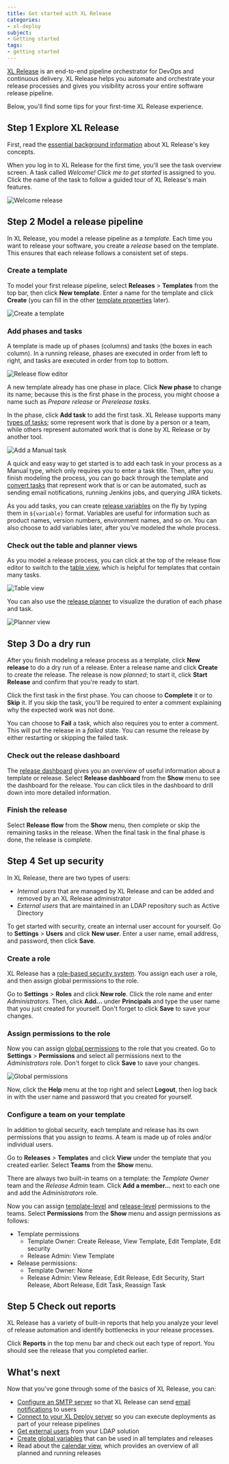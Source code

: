 ```yaml
---
title: Get started with XL Release
categories:
- xl-deploy
subject:
- Getting started
tags:
- getting started
---
```


[XL Release](https://xebialabs.com/products/xl-release) is an end-to-end pipeline orchestrator for DevOps and continuous delivery. XL Release helps you automate and orchestrate your release processes and gives you visibility across your entire software release pipeline.

Below, you'll find some tips for your first-time XL Release experience.

## Step 1 Explore XL Release

First, read the [essential background information](/xl-release/concept/core-concepts-of-xl-release.html) about XL Release's key concepts.

When you log in to XL Release for the first time, you'll see the task overview screen. A task called _Welcome! Click me to get started_ is assigned to you. Click the name of the task to follow a guided tour of XL Release's main features.

![Welcome release](../images/xl-release-welcome-get-started.png)

## Step 2 Model a release pipeline

In XL Release, you model a release pipeline as a _template_. Each time you want to release your software, you create a _release_ based on the template. This ensures that each release follows a consistent set of steps.

### Create a template

To model your first release pipeline, select **Releases** > **Templates** from the top bar, then click **New template**. Enter a name for the template and click **Create** (you can fill in the other [template properties](/xl-release/how-to/create-a-release-template.html#create-a-template) later).

![Create a template](../images/create-new-template.png)

### Add phases and tasks

A template is made up of phases (columns) and tasks (the boxes in each column). In a running release, phases are executed in order from left to right, and tasks are executed in order from top to bottom.

![Release flow editor](../images/release-flow-editor.png)

A new template already has one phase in place. Click **New phase** to change its name; because this is the first phase in the process, you might choose a name such as _Prepare release_ or _Prerelease tasks_.

In the phase, click **Add task** to add the first task. XL Release supports many [types of tasks](/xl-release/concept/types-of-tasks-in-xl-release.html); some represent work that is done by a person or a team, while others represent automated work that is done by XL Release or by another tool.

![Add a Manual task](../images/add-task.png)

A quick and easy way to get started is to add each task in your process as a Manual type, which only requires you to enter a task title. Then, after you finish modeling the process, you can go back through the template and [convert tasks](/xl-release/how-to/change-a-task-type.html) that represent work that is or can be automated, such as sending email notifications, running Jenkins jobs, and querying JIRA tickets.

As you add tasks, you can create [release variables](/xl-release/how-to/create-release-variables.html#create-a-release-variable-in-the-release-flow-editor) on the fly by typing them in `${variable}` format. Variables are useful for information such as product names, version numbers, environment names, and so on. You can also choose to add variables later, after you've modeled the whole process.

### Check out the table and planner views

As you model a release process, you can click at the top of the release flow editor to switch to the [table view](/xl-release/how-to/using-the-table-view.html), which is helpful for templates that contain many tasks.

![Table view](../images/release-table-view.png)

You can also use the [release planner](/xl-release/how-to/using-the-xl-release-planner.html) to visualize the duration of each phase and task.

![Planner view](../images/planner-default-sequence.png)

## Step 3 Do a dry run

After you finish modeling a release process as a template, click **New release** to do a dry run of a release. Enter a release name and click **Create** to create the release. The release is now _planned_; to start it, click **Start Release** and confirm that you're ready to start.

Click the first task in the first phase. You can choose to **Complete** it or to **Skip** it. If you skip the task, you'll be required to enter a comment explaining why the expected work was not done.

You can choose to **Fail** a task, which also requires you to enter a comment. This will put the release in a _failed_ state. You can resume the release by either restarting or skipping the failed task.

### Check out the release dashboard

The [release dashboard](/xl-release/how-to/using-the-release-dashboard.html) gives you an overview of useful information about a template or release. Select **Release dashboard** from the **Show** menu to see the dashboard for the release. You can click tiles in the dashboard to drill down into more detailed information.

### Finish the release

Select **Release flow** from the **Show** menu, then complete or skip the remaining tasks in the release. When the final task in the final phase is done, the release is complete.

## Step 4 Set up security

In XL Release, there are two types of users:

* _Internal users_ that are managed by XL Release and can be added and removed by an XL Release administrator
* _External users_ that are maintained in an LDAP repository such as Active Directory

To get started with security, create an internal user account for yourself. Go to **Settings** > **Users** and click **New user**. Enter a user name, email address, and password, then click **Save**.

### Create a role

XL Release has a [role-based security system](/xl-release/how-to/configure-roles.html). You assign each user a role, and then assign global permissions to the role.

Go to **Settings** > **Roles** and click **New role**. Click the role name and enter _Administrators_. Then, click **Add...** under **Principals** and type the user name that you just created for yourself. Don't forget to click **Save** to save your changes.

### Assign permissions to the role

Now you can assign [global permissions](/xl-release/how-to/configure-permissions.html) to the role that you created. Go to **Settings** > **Permissions** and select all permissions next to the _Administrators_ role. Don't forget to click **Save** to save your changes.

![Global permissions](../xl-release/images/global-permissions.png)

Now, click the **Help** menu at the top right and select **Logout**, then log back in with the user name and password that you created for yourself.

### Configure a team on your template

In addition to global security, each template and release has its own permissions that you assign to _teams_. A team is made up of roles and/or individual users.

Go to **Releases** > **Templates** and click **View** under the template that you created earlier. Select **Teams** from the **Show** menu.

There are always two built-in teams on a template: the _Template Owner_ team and the _Release Admin_ team. Click **Add a member...** next to each one and add the _Administrators_ role.

Now you can assign [template-level](/xl-release/how-to/create-a-release-template.html#template-security) and [release-level](/xl-release/how-to/configure-release-teams-and-permissions.html) permissions to the teams. Select **Permissions** from the **Show** menu and assign permissions as follows:

* Template permissions
    * Template Owner: Create Release, View Template, Edit Template, Edit security
    * Release Admin: View Template
* Release permissions:
    * Template Owner: None
    * Release Admin: View Release, Edit Release, Edit Security, Start Release, Abort Release, Edit Task, Reassign Task  

## Step 5 Check out reports

XL Release has a variety of built-in reports that help you analyze your level of release automation and identify bottlenecks in your release processes.

Click **Reports** in the top menu bar and check out each type of report. You should see the release that you completed earlier.

## What's next

Now that you've gone through some of the basics of XL Release, you can:

* [Configure an SMTP server](/xl-release/how-to/configure-smtp-server.html) so that XL Release can send [email notifications](/xl-release/concept/notifications-in-xl-release.html) to users
* [Connect to your XL Deploy server](/xl-release/how-to/configure-xl-deploy-servers-in-xl-release.html) so you can execute deployments as part of your release pipelines
* [Get external users](/xl-release/how-to/configure-ldap-security-for-xl-release.html) from your LDAP solution
* [Create global variables](/xl-release/how-to/configure-global-variables.html) that can be used in all templates and releases
* Read about the [calendar view](/xl-release/how-to/using-the-calendar-view.html), which provides an overview of all planned and running releases
